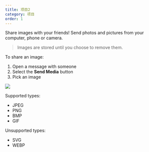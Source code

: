 ```yaml
---
title: 项目2
category: 项目
order: 1
---
```


Share images with your friends! Send photos and pictures from your computer, phone or camera.

> Images are stored until you choose to remove them.

To share an image:

1. Open a message with someone
2. Select the **Send Media** button
3. Pick an image

![](//placehold.it/800x600)

Supported types:

* JPEG
* PNG
* BMP
* GIF

Unsupported types:

* SVG
* WEBP
